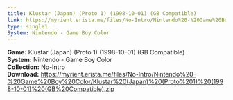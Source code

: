 ```yaml
---
title: Klustar (Japan) (Proto 1) (1998-10-01) (GB Compatible)
link: https://myrient.erista.me/files/No-Intro/Nintendo%20-%20Game%20Boy%20Color/Klustar%20(Japan)%20(Proto%201)%20(1998-10-01)%20(GB%20Compatible).zip
type: single1
System: Nintendo - Game Boy Color
---
```

<b>Game:</b> Klustar (Japan) (Proto 1) (1998-10-01) (GB Compatible)<br>
<b>System:</b> Nintendo - Game Boy Color<br>
<b>Collection:</b> No-Intro<br>
<b>Download:</b> https://myrient.erista.me/files/No-Intro/Nintendo%20-%20Game%20Boy%20Color/Klustar%20(Japan)%20(Proto%201)%20(1998-10-01)%20(GB%20Compatible).zip
